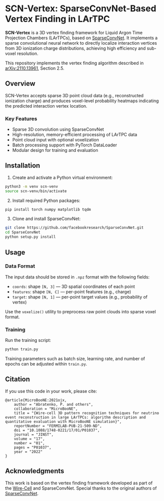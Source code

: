 # SCN-Vertex: SparseConvNet-Based Vertex Finding in LArTPC

**SCN-Vertex** is a 3D vertex finding framework for Liquid Argon Time Projection Chambers (LArTPCs), based on [SparseConvNet](https://github.com/facebookresearch/SparseConvNet). It implements a sparse convolutional neural network to directly localize interaction vertices from 3D ionization charge distributions, achieving high efficiency and sub-voxel resolution.

This repository implements the vertex finding algorithm described in [arXiv:2110.13961](https://arxiv.org/abs/2110.13961), Section 2.5.

## Overview

SCN-Vertex accepts sparse 3D point cloud data (e.g., reconstructed ionization charge) and produces voxel-level probability heatmaps indicating the predicted interaction vertex location.

### Key Features

- Sparse 3D convolution using SparseConvNet
- High-resolution, memory-efficient processing of LArTPC data
- Point cloud input with optional voxelization
- Batch processing support with PyTorch DataLoader
- Modular design for training and evaluation

## Installation

1. Create and activate a Python virtual environment:

```bash
python3 -m venv scn-venv
source scn-venv/bin/activate
```

2. Install required Python packages:

```bash
pip install torch numpy matplotlib tqdm
```

3. Clone and install SparseConvNet:

```bash
git clone https://github.com/facebookresearch/SparseConvNet.git
cd SparseConvNet
python setup.py install
```

## Usage

### Data Format

The input data should be stored in `.npz` format with the following fields:

- `coords`: shape `[N, 3]` — 3D spatial coordinates of each point
- `features`: shape `[N, C]` — per-point features (e.g., charge)
- `target`: shape `[N, 1]` — per-point target values (e.g., probability of vertex)

Use the `voxelize()` utility to preprocess raw point clouds into sparse voxel format.

### Training

Run the training script:

```bash
python train.py
```

Training parameters such as batch size, learning rate, and number of epochs can be adjusted within `train.py`.

## Citation

If you use this code in your work, please cite:

```
@article{MicroBooNE:2021ojx,
    author = "Abratenko, P. and others",
    collaboration = "MicroBooNE",
    title = "{Wire-cell 3D pattern recognition techniques for neutrino event reconstruction in large LArTPCs: algorithm description and quantitative evaluation with MicroBooNE simulation}",
    reportNumber = "FERMILAB-PUB-21-509-ND",
    doi = "10.1088/1748-0221/17/01/P01037",
    journal = "JINST",
    volume = "17",
    number = "01",
    pages = "P01037",
    year = "2022"
}
```

## Acknowledgments

This work is based on the vertex finding framework developed as part of the [Wire-Cell](https://lar.bnl.gov/wire-cell/) and SparseConvNet. Special thanks to the original authors of [SparseConvNet](https://github.com/facebookresearch/SparseConvNet).

